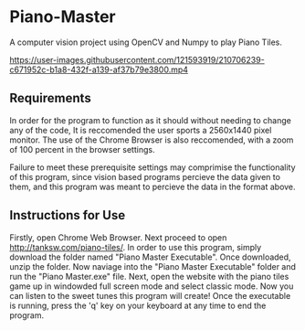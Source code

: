 # Piano-Master
A computer vision project using OpenCV and Numpy to play Piano Tiles.



https://user-images.githubusercontent.com/121593919/210706239-c671952c-b1a8-432f-a139-af37b79e3800.mp4







## Requirements

In order for the program to function as it should without needing to change any of the code, It is reccomended the user sports a 2560x1440 pixel monitor. The use of the Chrome Browser is also reccomended, with a zoom of 100 percent in the browser settings.

Failure to meet these prerequisite settings may comprimise the functionality of this program, since vision based programs percieve the data given to them, and this program was meant to percieve the data in the format above.

## Instructions for Use

Firstly, open Chrome Web Browser. Next proceed to open http://tanksw.com/piano-tiles/. In order to use this program, simply download the folder named "Piano Master Executable". Once downloaded, unzip the folder. Now naviage into the "Piano Master Executable" folder and run the "Piano Master.exe" file. Next, open the website with the piano tiles game up in windowded full screen mode and select classic mode. Now you can listen to the sweet tunes this program will create! Once the executable is running, press the 'q' key on your keyboard at any time to end the program.

